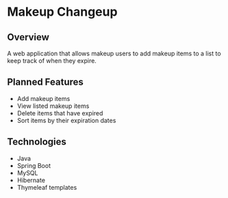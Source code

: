 # Makeup Changeup

## Overview
A web application that allows makeup users to add makeup items to a list to keep track of when they expire.

## Planned Features
* Add makeup items
* View listed makeup items
* Delete items that have expired
* Sort items by their expiration dates

## Technologies
* Java
* Spring Boot
* MySQL
* Hibernate
* Thymeleaf templates
